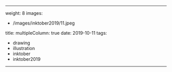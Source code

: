 
---
weight: 8
images:
- /images/inktober2019/11.jpeg

title:
multipleColumn: true
date: 2019-10-11
tags:
- drawing
- illustration
- inktober
- inktober2019
---

